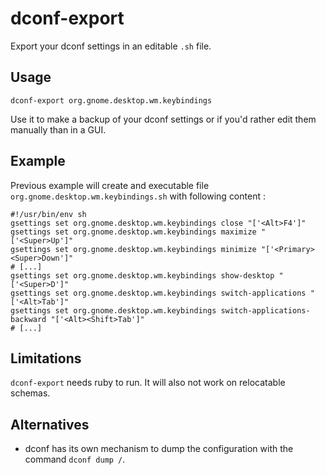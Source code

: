 dconf-export
============
Export your dconf settings in an editable `.sh` file.

Usage
-----
    dconf-export org.gnome.desktop.wm.keybindings

Use it to make a backup of your dconf settings or if you'd rather edit them
manually than in a GUI.

Example
-------

Previous example will create and executable file
`org.gnome.desktop.wm.keybindings.sh` with following content :

```Shell
#!/usr/bin/env sh
gsettings set org.gnome.desktop.wm.keybindings close "['<Alt>F4']"
gsettings set org.gnome.desktop.wm.keybindings maximize "['<Super>Up']"
gsettings set org.gnome.desktop.wm.keybindings minimize "['<Primary><Super>Down']"
# [...]
gsettings set org.gnome.desktop.wm.keybindings show-desktop "['<Super>D']"
gsettings set org.gnome.desktop.wm.keybindings switch-applications "['<Alt>Tab']"
gsettings set org.gnome.desktop.wm.keybindings switch-applications-backward "['<Alt><Shift>Tab']"
# [...]
```


Limitations
-----------

`dconf-export` needs ruby to run. It will also not work on relocatable schemas.

Alternatives
------------

* dconf has its own mechanism to dump the configuration with the command `dconf dump /`.
